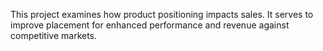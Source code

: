 This project examines how product positioning impacts sales. It serves to improve placement for enhanced performance and revenue against competitive markets.
